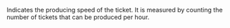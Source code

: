 Indicates the producing speed of the ticket. It is measured by counting the number of tickets that can be produced per hour.
